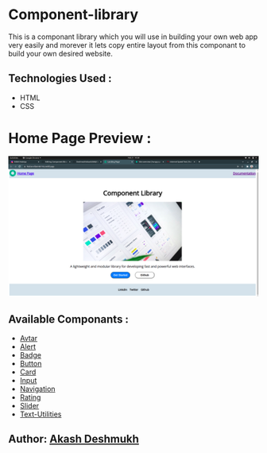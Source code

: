 # Component-library
This is a componant library which you will use in building your own web app very easily and morever it lets copy entire layout from this componant to build your own desired website.

## Technologies Used :
- HTML
- CSS

# Home Page Preview :
![screenshot](home-page.png)

## Available Componants :
- [Avtar](https://festive-villani-06110c.netlify.app/avtar/avtar.html)
- [Alert](https://festive-villani-06110c.netlify.app/alert/alert.html)
- [Badge](https://festive-villani-06110c.netlify.app/badge/badge.html)
- [Button](https://festive-villani-06110c.netlify.app/btn/btn.html)
- [Card](https://festive-villani-06110c.netlify.app/card/card.html)
- [Input](https://festive-villani-06110c.netlify.app/input/input.html)
- [Navigation](https://festive-villani-06110c.netlify.app/nav/nav.html)
- [Rating](https://festive-villani-06110c.netlify.app/rating/rating.html)
- [Slider](https://festive-villani-06110c.netlify.app/slider/slider.html)
- [Text-Utilities](https://festive-villani-06110c.netlify.app/slider/slider.html)

## Author: [Akash Deshmukh](https://github.com/DeshmukhAkash2000)
 

